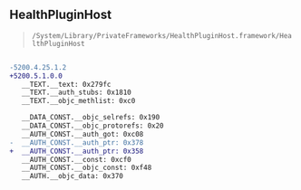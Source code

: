 ## HealthPluginHost

> `/System/Library/PrivateFrameworks/HealthPluginHost.framework/HealthPluginHost`

```diff

-5200.4.25.1.2
+5200.5.1.0.0
   __TEXT.__text: 0x279fc
   __TEXT.__auth_stubs: 0x1810
   __TEXT.__objc_methlist: 0xc0

   __DATA_CONST.__objc_selrefs: 0x190
   __DATA_CONST.__objc_protorefs: 0x20
   __AUTH_CONST.__auth_got: 0xc08
-  __AUTH_CONST.__auth_ptr: 0x378
+  __AUTH_CONST.__auth_ptr: 0x358
   __AUTH_CONST.__const: 0xcf0
   __AUTH_CONST.__objc_const: 0xf48
   __AUTH.__objc_data: 0x370

```
